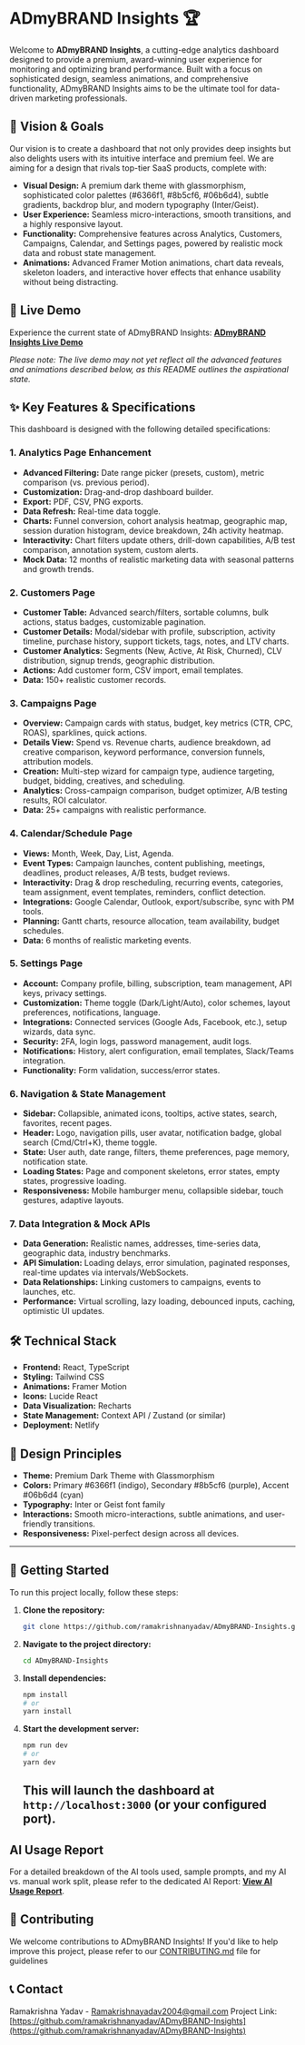 # ADmyBRAND Insights 🏆

Welcome to **ADmyBRAND Insights**, a cutting-edge analytics dashboard designed to provide a premium, award-winning user experience for monitoring and optimizing brand performance. Built with a focus on sophisticated design, seamless animations, and comprehensive functionality, ADmyBRAND Insights aims to be the ultimate tool for data-driven marketing professionals.

## 🚀 Vision & Goals

Our vision is to create a dashboard that not only provides deep insights but also delights users with its intuitive interface and premium feel. We are aiming for a design that rivals top-tier SaaS products, complete with:

*   **Visual Design:** A premium dark theme with glassmorphism, sophisticated color palettes (#6366f1, #8b5cf6, #06b6d4), subtle gradients, backdrop blur, and modern typography (Inter/Geist).
*   **User Experience:** Seamless micro-interactions, smooth transitions, and a highly responsive layout.
*   **Functionality:** Comprehensive features across Analytics, Customers, Campaigns, Calendar, and Settings pages, powered by realistic mock data and robust state management.
*   **Animations:** Advanced Framer Motion animations, chart data reveals, skeleton loaders, and interactive hover effects that enhance usability without being distracting.

## 🔗 Live Demo

Experience the current state of ADmyBRAND Insights:
[**ADmyBRAND Insights Live Demo**](https://sprightly-pika-421e32.netlify.app/)

*Please note: The live demo may not yet reflect all the advanced features and animations described below, as this README outlines the aspirational state.*

## ✨ Key Features & Specifications

This dashboard is designed with the following detailed specifications:

### 1. Analytics Page Enhancement

*   **Advanced Filtering:** Date range picker (presets, custom), metric comparison (vs. previous period).
*   **Customization:** Drag-and-drop dashboard builder.
*   **Export:** PDF, CSV, PNG exports.
*   **Data Refresh:** Real-time data toggle.
*   **Charts:** Funnel conversion, cohort analysis heatmap, geographic map, session duration histogram, device breakdown, 24h activity heatmap.
*   **Interactivity:** Chart filters update others, drill-down capabilities, A/B test comparison, annotation system, custom alerts.
*   **Mock Data:** 12 months of realistic marketing data with seasonal patterns and growth trends.

### 2. Customers Page

*   **Customer Table:** Advanced search/filters, sortable columns, bulk actions, status badges, customizable pagination.
*   **Customer Details:** Modal/sidebar with profile, subscription, activity timeline, purchase history, support tickets, tags, notes, and LTV charts.
*   **Customer Analytics:** Segments (New, Active, At Risk, Churned), CLV distribution, signup trends, geographic distribution.
*   **Actions:** Add customer form, CSV import, email templates.
*   **Data:** 150+ realistic customer records.

### 3. Campaigns Page

*   **Overview:** Campaign cards with status, budget, key metrics (CTR, CPC, ROAS), sparklines, quick actions.
*   **Details View:** Spend vs. Revenue charts, audience breakdown, ad creative comparison, keyword performance, conversion funnels, attribution models.
*   **Creation:** Multi-step wizard for campaign type, audience targeting, budget, bidding, creatives, and scheduling.
*   **Analytics:** Cross-campaign comparison, budget optimizer, A/B testing results, ROI calculator.
*   **Data:** 25+ campaigns with realistic performance.

### 4. Calendar/Schedule Page

*   **Views:** Month, Week, Day, List, Agenda.
*   **Event Types:** Campaign launches, content publishing, meetings, deadlines, product releases, A/B tests, budget reviews.
*   **Interactivity:** Drag & drop rescheduling, recurring events, categories, team assignment, event templates, reminders, conflict detection.
*   **Integrations:** Google Calendar, Outlook, export/subscribe, sync with PM tools.
*   **Planning:** Gantt charts, resource allocation, team availability, budget schedules.
*   **Data:** 6 months of realistic marketing events.

### 5. Settings Page

*   **Account:** Company profile, billing, subscription, team management, API keys, privacy settings.
*   **Customization:** Theme toggle (Dark/Light/Auto), color schemes, layout preferences, notifications, language.
*   **Integrations:** Connected services (Google Ads, Facebook, etc.), setup wizards, data sync.
*   **Security:** 2FA, login logs, password management, audit logs.
*   **Notifications:** History, alert configuration, email templates, Slack/Teams integration.
*   **Functionality:** Form validation, success/error states.

### 6. Navigation & State Management

*   **Sidebar:** Collapsible, animated icons, tooltips, active states, search, favorites, recent pages.
*   **Header:** Logo, navigation pills, user avatar, notification badge, global search (Cmd/Ctrl+K), theme toggle.
*   **State:** User auth, date range, filters, theme preferences, page memory, notification state.
*   **Loading States:** Page and component skeletons, error states, empty states, progressive loading.
*   **Responsiveness:** Mobile hamburger menu, collapsible sidebar, touch gestures, adaptive layouts.

### 7. Data Integration & Mock APIs

*   **Data Generation:** Realistic names, addresses, time-series data, geographic data, industry benchmarks.
*   **API Simulation:** Loading delays, error simulation, paginated responses, real-time updates via intervals/WebSockets.
*   **Data Relationships:** Linking customers to campaigns, events to launches, etc.
*   **Performance:** Virtual scrolling, lazy loading, debounced inputs, caching, optimistic UI updates.

## 🛠️ Technical Stack

*   **Frontend:** React, TypeScript
*   **Styling:** Tailwind CSS
*   **Animations:** Framer Motion
*   **Icons:** Lucide React
*   **Data Visualization:** Recharts
*   **State Management:** Context API / Zustand (or similar)
*   **Deployment:** Netlify

## 🎨 Design Principles

*   **Theme:** Premium Dark Theme with Glassmorphism
*   **Colors:** Primary #6366f1 (indigo), Secondary #8b5cf6 (purple), Accent #06b6d4 (cyan)
*   **Typography:** Inter or Geist font family
*   **Interactions:** Smooth micro-interactions, subtle animations, and user-friendly transitions.
*   **Responsiveness:** Pixel-perfect design across all devices.

---

## 🚀 Getting Started

To run this project locally, follow these steps:

1.  **Clone the repository:**
    ```bash
    git clone https://github.com/ramakrishnanyadav/ADmyBRAND-Insights.git
    ```
2.  **Navigate to the project directory:**
    ```bash
    cd ADmyBRAND-Insights
    ```
3.  **Install dependencies:**
    ```bash
    npm install
    # or
    yarn install
    ```
4.  **Start the development server:**
    ```bash
    npm run dev
    # or
    yarn dev
    ```
    This will launch the dashboard at `http://localhost:3000` (or your configured port).
    ---

## AI Usage Report

For a detailed breakdown of the AI tools used, sample prompts, and my AI vs. manual work split, please refer to the dedicated AI Report:
[**View AI Usage Report**](https://github.com/ramakrishnanyadav/ADmyBRAND-Insights/blob/main/AI_REPORT.md).

## 🤝 Contributing

We welcome contributions to ADmyBRAND Insights! If you'd like to help improve this project, please refer to our [CONTRIBUTING.md](CONTRIBUTING.md) file for guidelines

## 📞 Contact

Ramakrishna Yadav - Ramakrishnayadav2004@gmail.com
Project Link: [https://github.com/ramakrishnanyadav/ADmyBRAND-Insights](https://github.com/ramakrishnanyadav/ADmyBRAND-Insights)

